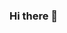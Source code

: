 ### Hi there 👋

<!--
**SAS7178/SAS7178** is a ✨ _special_ ✨ repository because its `README.md` (this file) appears on your GitHub profile.

Here are some ideas to get you started:
https://www.linkedin.com/notifications/

- 🔭 I’m currently working on ...
- 🌱 I’m currently learning ...
- 👯 I’m looking to collaborate on ...
- 🤔 I’m looking for help with ...
- 💬 Ask me about ...
- 📫 How to reach me: ...
- 😄 Pronouns: ...
- ⚡ Fun fact: ...
-->
